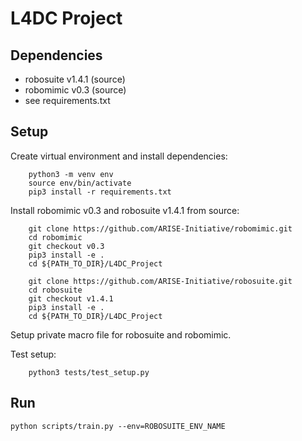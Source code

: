 # L4DC Project

## Dependencies
- robosuite v1.4.1 (source)
- robomimic v0.3 (source)
- see requirements.txt

## Setup
Create virtual environment and install dependencies:
```
    python3 -m venv env
    source env/bin/activate
    pip3 install -r requirements.txt
```
Install robomimic v0.3 and robosuite v1.4.1 from source:
```
    git clone https://github.com/ARISE-Initiative/robomimic.git
    cd robomimic
    git checkout v0.3
    pip3 install -e .
    cd ${PATH_TO_DIR}/L4DC_Project

    git clone https://github.com/ARISE-Initiative/robosuite.git
    cd robosuite
    git checkout v1.4.1
    pip3 install -e .
    cd ${PATH_TO_DIR}/L4DC_Project
```

Setup private macro file for robosuite and robomimic.

Test setup:
```
    python3 tests/test_setup.py
```

## Run
```
python scripts/train.py --env=ROBOSUITE_ENV_NAME
```